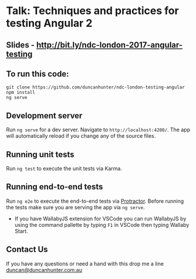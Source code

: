 # Talk: Techniques and practices for testing Angular 2

## Slides - http://bit.ly/ndc-london-2017-angular-testing

## To run this code:
```
git clone https://github.com/duncanhunter/ndc-london-testing-angular
npm install
ng serve
```

## Development server
Run `ng serve` for a dev server. Navigate to `http://localhost:4200/`. The app will automatically reload if you change any of the source files.

## Running unit tests

Run `ng test` to execute the unit tests via Karma.

## Running end-to-end tests

Run `ng e2e` to execute the end-to-end tests via [Protractor](http://www.protractortest.org/).
Before running the tests make sure you are serving the app via `ng serve`.

- If you have WallabyJS extension for VSCode you can run WallabyJS by using the command pallette by typing ```F1``` in VSCode then typing Wallaby Start.

## Contact Us

If you have any questions or need a hand with this drop me a line duncan@duncanhunter.com.au
